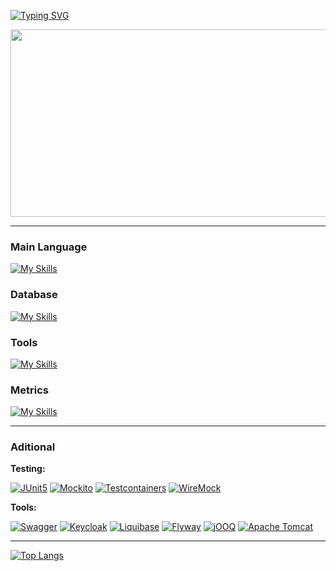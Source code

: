 [![Typing SVG](https://readme-typing-svg.demolab.com?font=+Palui+SP+Demo+Bold+700+&weight=60&size=50&duration=7000&pause=1000&color=98FF98&random=true&width=1000&height=100&lines=Hi%2C+I'm+Delphington+Java+Developer)](https://git.io/typing-svg)

<div align="center">
    <img src="https://github.com/user-attachments/assets/9b1a4503-ab43-41d5-a2b1-97c2f6ab1830"  width="1800" height="300"/>
</div>

----
<!--
<div align="center">
    <img src="https://media4.giphy.com/media/v1.Y2lkPTc5MGI3NjExcGcweHFqODI2NWVvcnp4dTFmajc4dDBkZW11cWZxeG5xcGM0d3JvNSZlcD12MV9pbnRlcm5hbF9naWZfYnlfaWQmY3Q9Zw/UQ25FULQkgfwALbzpR/giphy.gif"  width="150" height="150"/>
    <img src="https://media2.giphy.com/media/v1.Y2lkPTc5MGI3NjExNjVwcjd5ejc3cWN6NzYxaThuaWY2NGRxeXJhcjRudXMydmkybnA3cyZlcD12MV9pbnRlcm5hbF9naWZfYnlfaWQmY3Q9Zw/SmPKQDd4HOnyKgh0cV/giphy.gif"  width="150" height="150"/>
    <img src="https://media3.giphy.com/media/v1.Y2lkPTc5MGI3NjExc2xxY2xnYmljc3hjZ3d2b3I1dHNqOGZyMmpnYmt6bzVmbWt2dno5ZSZlcD12MV9pbnRlcm5hbF9naWZfYnlfaWQmY3Q9Zw/RbDKaczqWovIugyJmW/giphy.gif"  width="200" height="150"/>
    <img src="https://media2.giphy.com/media/v1.Y2lkPTc5MGI3NjExdHFkcmZkam8yNng4MDNvNml2NW1xN3FhcXZ2bG5sYmdzaXVkYWpocSZlcD12MV9pbnRlcm5hbF9naWZfYnlfaWQmY3Q9Zw/ho0xXatV7b3Fo1ZRXN/giphy.gif"  width="150" height="150"/>
    <img src="https://media2.giphy.com/media/v1.Y2lkPTc5MGI3NjExd2thd3RnMXoxcW50MWN2aGJveXY0cTExYXo1eXIxNXJ0YWVoMGdwMiZlcD12MV9pbnRlcm5hbF9naWZfYnlfaWQmY3Q9Zw/TFPdmm3rdzeZ0kP3zG/giphy.gif"  width="150" height="150"/>
</div>
-->

### Main Language
[![My Skills](https://skillicons.dev/icons?i=java,spring)](https://skillicons.dev)


### Database
[![My Skills](https://skillicons.dev/icons?i=postgres,mysql,sqlite,redis,mongodb)](https://skillicons.dev)

### Tools
[![My Skills](https://skillicons.dev/icons?i=docker,kafka,hibernate,k8s,postman,gitlab,maven,gradle)](https://skillicons.dev)

### Metrics
[![My Skills](https://skillicons.dev/icons?i=prometheus,grafana)](https://skillicons.dev)


-----

### Aditional

**Testing:** 


[![JUnit5](https://img.shields.io/badge/JUnit5-logo-25A162?logo=junit5)](https://junit.org/junit5/)
[![Mockito](https://img.shields.io/badge/Mockito-logo-000?logo=mockito)](https://site.mockito.org/)
[![Testcontainers](https://img.shields.io/badge/Testcontainers-logo-000?logo=testcontainers)](https://testcontainers.com/)
[![WireMock](https://img.shields.io/badge/WireMock-logo-8A4182)](https://wiremock.org/)


**Tools:** 


[![Swagger](https://img.shields.io/badge/Swagger-logo-85EA2D?logo=swagger)](https://swagger.io/)
[![Keycloak](https://img.shields.io/badge/Keycloak-logo-000?logo=keycloak)](https://www.keycloak.org/)
[![Liquibase](https://img.shields.io/badge/Liquibase-logo-2962FF?logo=liquibase)](https://www.liquibase.org/)
[![Flyway](https://img.shields.io/badge/Flyway-logo-000000?logo=flywaydb&logoColor=white)](https://flywaydb.org/)
[![jOOQ](https://img.shields.io/badge/jOOQ-logo-000?logo=data:image/svg+xml;base64,PHN2ZyB4bWxucz0iaHR0cDovL3d3dy53My5vcmcvMjAwMC9zdmciIHZpZXdCb3g9IjAgMCAyMDAgMjAwIj48cGF0aCBkPSJNMTQwIDYwSDEyMHY4MGgyMFY2MHoiIGZpbGw9IiNGRkYiLz48cGF0aCBkPSJNODAgNjBINjB2ODBoMjBWNjB6IiBmaWxsPSIjRkZGIi8+PC9zdmc+)](https://www.jooq.org/)
[![Apache Tomcat](https://img.shields.io/badge/Apache%20Tomcat-logo-F8DC75?logo=apachetomcat&logoColor=black)](https://tomcat.apache.org/)

----
<!--
![Spring REST](https://img.shields.io/badge/Spring%20REST-6DB33F?style=for-the-badge&logo=spring&logoColor=fff)
![Liquibase](https://img.shields.io/badge/Liquibase-39C2B2?style=for-the-badge&logo=liquibase&logoColor=white)
![Swagger](https://img.shields.io/badge/Swagger-%23C62938.svg?style=for-the-badge&logo=Swagger&logoColor=white)
![OpenAPI](https://img.shields.io/badge/OpenAPI-000000?style=for-the-badge&logo=openapiinitiative&logoColor=white)
![Obsidian](https://img.shields.io/badge/Obsidian-%23483699.svg?style=for-the-badge&logo=obsidian&logoColor=white)
![HTML](https://img.shields.io/badge/HTML-E34F26?style=for-the-badge&logo=html5&logoColor=fff)
![Linux](https://img.shields.io/badge/Linux-FCC624?style=for-the-badge&logo=linux&logoColor=black)
![Firebase](https://img.shields.io/badge/Firebase-FFCA28?style=for-the-badge&logo=firebase&logoColor=black)
![C](https://img.shields.io/badge/C-A8B9CC?style=for-the-badge&logo=c&logoColor=000)
![C++](https://img.shields.io/badge/C++-00599C?style=for-the-badge&logo=cplusplus&logoColor=fff)
![Qt](https://img.shields.io/badge/Qt-41CD52?style=for-the-badge&logo=qt&logoColor=fff)
-->

[![Top Langs](https://github-readme-stats.vercel.app/api/top-langs/?username=Delphington&layout=compact&theme=vision-friendly-dark)](https://github.com/anuraghazra/github-readme-stats)

<!--
---<img align="right" src="(https://visitor-badge.laobi.icu/badge?page_id=https://github.com/Delphington)">

### Skills 
<p align="left">
<a href="https://docs.microsoft.com/en-us/cpp/?view=msvc-170" target="_blank" rel="noreferrer"><img src="https://raw.githubusercontent.com/danielcranney/readme-generator/main/public/icons/skills/cplusplus-colored.svg" width="36" height="36" alt="C++" /></a><a href="https://git-scm.com/" target="_blank" rel="noreferrer"><img src="https://raw.githubusercontent.com/danielcranney/readme-generator/main/public/icons/skills/git-colored.svg" width="36" height="36" alt="Git" /></a><a href="https://www.oracle.com/java/" target="_blank" rel="noreferrer"><img src="https://raw.githubusercontent.com/danielcranney/readme-generator/main/public/icons/skills/java-colored.svg" width="36" height="36" alt="Java" /></a><a href="https://www.mysql.com/" target="_blank" rel="noreferrer"><img src="https://raw.githubusercontent.com/danielcranney/readme-generator/main/public/icons/skills/mysql-colored.svg" width="36" height="36" alt="MySQL" /></a><a href="https://www.postgresql.org/" target="_blank" rel="noreferrer"><img src="https://raw.githubusercontent.com/danielcranney/readme-generator/main/public/icons/skills/postgresql-colored.svg" width="36" height="36" alt="PostgreSQL" /></a><a href="https://firebase.google.com/" target="_blank" rel="noreferrer"><img src="https://raw.githubusercontent.com/danielcranney/readme-generator/main/public/icons/skills/firebase-colored.svg" width="36" height="36" alt="Firebase" /></a>
                    </p>
                    


🚀 **Pet проект:** [**Dumalka**](https://github.com/Delphington/Dumalka) - универсальный помощник для викторин. Задача моего приложение находить вероятности правильного ответа на заданный вопрос викторин c помощью интернета!

[**Обзор функциональности приложения**](https://youtu.be/RTaMZ_CRuJs?si=PIFTX8NYqSMqNku8)

[**Демонстрация работы приложения**](https://youtu.be/_8Q9ap84_1E?si=_fAz3dJSkEO2GqVo)

🥩**Скачать:**

[**NashStore**](http://store.nashstore.ru/store/6278ea414891a52a35489fdd)
[**GitHub**](https://github.com/Delphington/Dumalka/releases/tag/Dumalka)


        

    


![Our](https://github.com/user-attachments/assets/9b1a4503-ab43-41d5-a2b1-97c2f6ab1830)




Я начинающий Бэкен разработчик. Мой путь в it начался со Школы 21 от Сбера, где я прошел интенсив. После интенсива был промежуток в пару месяцев, где я пробовал себя во многих направлениях, пробовал изучать язык Си, Python, попробовал свои силы в data science, но больше всего меня зацепила Frontend разработка! С мая 2022 года по апрель 2023 я изучал Frontend разработку на курсах Яндекс Практикум. В настоящий момент мое обучение на курсе завершено и я нашел свою первую работу!

- 🔭 Участвовал в бассейне Школы 21 от Сбера.
- 📚 Завершил курсы по веб-разработке Яндекс Практикум!
- ⚡ Являюсь старшим студентом на курсе Веб-разработки Яндекс Практикум.



**Delphington/Delphington** is a ✨ _special_ ✨ repository because its `README.md` (this file) appears on your GitHub profile.

Here are some ideas to get you started:

- 🔭 I’m currently working on ...
- 🌱 I’m currently learning ...
- 👯 I’m looking to collaborate on ...
- 🤔 I’m looking for help with ...
- 💬 Ask me about ...
- 📫 How to reach me: ...
- 😄 Pronouns: ...
- ⚡ Fun fact: ...
-->
